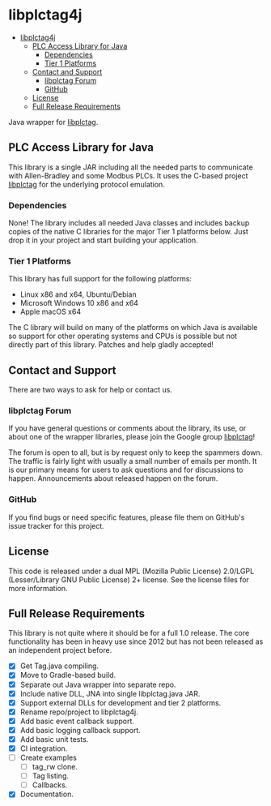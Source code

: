 # libplctag4j

- [libplctag4j](#libplctag4j)
  - [PLC Access Library for Java](#plc-access-library-for-java)
    - [Dependencies](#dependencies)
    - [Tier 1 Platforms](#tier-1-platforms)
  - [Contact and Support](#contact-and-support)
    - [libplctag Forum](#libplctag-forum)
    - [GitHub](#github)
  - [License](#license)
  - [Full Release Requirements](#full-release-requirements)

Java wrapper for [libplctag](https://github.com/libplctag/libplctag).

## PLC Access Library for Java

This library is a single JAR including all the needed parts to communicate with Allen-Bradley and some Modbus PLCs.   It uses the C-based project [libplctag](https://github.com/libplctag/libplctag) for the underlying protocol emulation.

### Dependencies

None!  The library includes all needed Java classes and includes backup copies of the native C libraries for the major Tier 1 platforms below.  Just drop it in your project and start building your application.

### Tier 1 Platforms

This library has full support for the following platforms:

- Linux x86 and x64, Ubuntu/Debian
- Microsoft Windows 10 x86 and x64
- Apple macOS x64

The C library will build on many of the platforms on which Java is available so support for other operating systems and CPUs is possible but not directly part of this library.   Patches and help gladly accepted!

## Contact and Support

There are two ways to ask for help or contact us.

### libplctag Forum

If you have general questions or comments about the
library, its use, or about one of the wrapper libraries, please join the Google group
[libplctag](https://groups.google.com/forum/#!forum/libplctag)!

The forum is open to all, but is by request only to keep the spammers down.  The traffic is fairly
light with usually a small number of emails per month.  It is our primary means for users to
ask questions and for discussions to happen.   Announcements about released happen on the forum.

### GitHub

If you find bugs or need specific features, please file them on GitHub's issue tracker for
this project.

## License

This code is released under a dual MPL (Mozilla Public License) 2.0/LGPL (Lesser/Library GNU Public License) 2+ license.   See the license files for more information.

## Full Release Requirements

This library is not quite where it should be for a full 1.0 release.  The core functionality has been in heavy use since 2012 but has not been released as an independent project before.

- [x] Get Tag.java compiling.
- [x] Move to Gradle-based build.
- [x] Separate out Java wrapper into separate repo.
- [x] Include native DLL, JNA into single libplctag.java JAR.
- [x] Support external DLLs for development and tier 2 platforms.
- [x] Rename repo/project to libplctag4j.
- [x] Add basic event callback support.
- [x] Add basic logging callback support.
- [x] Add basic unit tests.
- [x] CI integration.
- [ ] Create examples
  - [ ] tag_rw clone.
  - [ ] Tag listing.
  - [ ] Callbacks.
- [x] Documentation.

